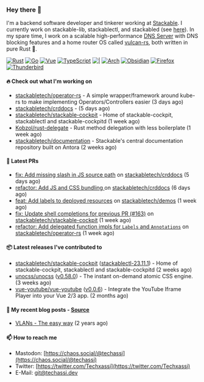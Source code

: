 ### Hey there 👋

I'm a backend software developer and tinkerer working at [Stackable][stackable]. I currently work on
stackable-lib, stackablectl, and stackabled (see [here][stackable-work]). In my spare time, I work on
a scalable high-performance [DNS Server][portal] with DNS blocking features and a home router OS
called [vulcan-rs][vulcan], both written in pure Rust 🦀.

[stackable-work]: https://github.com/stackabletech/stackable
[stackable]: https://github.com/stackabletech
[portal]: https://github.com/portal-rs/portal
[vulcan]: https://github.com/vulcan-rs

[![Rust](https://img.shields.io/badge/-Rust-141414?style=flat&logo=rust&logoColor=%23f97f39)](https://www.rust-lang.org/)
[![Go](https://img.shields.io/badge/-Go-141414?style=flat&logo=go&logoColor=%23f97f39)](https://go.dev/)
[![Vue](https://img.shields.io/badge/-Vue-141414?style=flat&logo=vuedotjs&logoColor=%23f97f39)](https://vuejs.org/)
[![TypeScript](https://img.shields.io/badge/-TypeScript-141414?style=flat&logo=typescript&logoColor=%23f97f39)](https://www.typescriptlang.org/)
![|](https://img.shields.io/badge/-%7C-141414?style=flat&logoColor=%23f97f39)
[![Arch](https://img.shields.io/badge/-Arch-141414?style=flat&logo=archlinux&logoColor=%23f97f39)](https://archlinux.org/)
[![Obsidian](https://img.shields.io/badge/-Obsidian-141414?style=flat&logo=obsidian&logoColor=%23f97f39)](https://obsidian.md/)
[![Firefox](https://img.shields.io/badge/-Firefox-141414?style=flat&logo=firefox&logoColor=%23f97f39)](https://www.mozilla.org/en-US/firefox/new/)
[![Thunderbird](https://img.shields.io/badge/-Thunderbird-141414?style=flat&logo=thunderbird&logoColor=%23f97f39)](https://www.thunderbird.net/en-US/)

#### 🔥 Check out what I'm working on


- [stackabletech/operator-rs](https://github.com/stackabletech/operator-rs) - A simple wrapper/framework around kube-rs to make implementing Operators/Controllers easier (3 days ago)
- [stackabletech/crddocs](https://github.com/stackabletech/crddocs) -  (5 days ago)
- [stackabletech/stackable-cockpit](https://github.com/stackabletech/stackable-cockpit) - Home of stackable-cockpit, stackablectl and stackable-cockpitd (1 week ago)
- [Kobzol/rust-delegate](https://github.com/Kobzol/rust-delegate) - Rust method delegation with less boilerplate (1 week ago)
- [stackabletech/documentation](https://github.com/stackabletech/documentation) - Stackable&#39;s central documentation repository built on Antora (2 weeks ago)

#### 🧪 Latest PRs


- [fix: Add missing slash in JS source path](https://github.com/stackabletech/crddocs/pull/19) on [stackabletech/crddocs](https://github.com/stackabletech/crddocs) (5 days ago)
- [refactor: Add JS and CSS bundling ](https://github.com/stackabletech/crddocs/pull/16) on [stackabletech/crddocs](https://github.com/stackabletech/crddocs) (6 days ago)
- [feat: Add labels to deployed resources](https://github.com/stackabletech/demos/pull/9) on [stackabletech/demos](https://github.com/stackabletech/demos) (1 week ago)
- [fix: Update shell completions for previous PR (#163)](https://github.com/stackabletech/stackable-cockpit/pull/164) on [stackabletech/stackable-cockpit](https://github.com/stackabletech/stackable-cockpit) (1 week ago)
- [refactor: Add delegated function impls for `Labels` and `Annotations`](https://github.com/stackabletech/operator-rs/pull/701) on [stackabletech/operator-rs](https://github.com/stackabletech/operator-rs) (1 week ago)

#### 📦 Latest releases I've contributed to


- [stackabletech/stackable-cockpit](https://github.com/stackabletech/stackable-cockpit/releases/tag/stackablectl-23.11.1) ([stackablectl-23.11.1](https://github.com/stackabletech/stackable-cockpit/releases/tag/stackablectl-23.11.1)) - Home of stackable-cockpit, stackablectl and stackable-cockpitd (2 weeks ago)
- [unocss/unocss](https://github.com/unocss/unocss/releases/tag/v0.58.0) ([v0.58.0](https://github.com/unocss/unocss/releases/tag/v0.58.0)) - The instant on-demand atomic CSS engine. (3 weeks ago)
- [vue-youtube/vue-youtube](https://github.com/vue-youtube/vue-youtube/releases/tag/v0.0.6) ([v0.0.6](https://github.com/vue-youtube/vue-youtube/releases/tag/v0.0.6)) - Integrate the YouTube Iframe Player into your Vue 2/3 app.  (2 months ago)

#### 📜 My recent blog posts - [Source](https://github.com/Techassi/page)


- [VLANs - The easy way](https://techassi.dev/posts/vlans-the-easy-way/) (2 years ago)

#### 📫 How to reach me

- Mastodon: [https://chaos.social/@techassi](https://chaos.social/@techassi)
- Twitter: [https://twitter.com/Techxassi](https://twitter.com/Techxassi)
- E-Mail: git@techassi.dev
